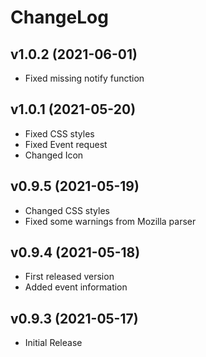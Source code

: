 ChangeLog
=========
v1.0.2 (2021-06-01)
-------------------------
- Fixed missing notify function


v1.0.1 (2021-05-20)
-------------------------
- Fixed CSS styles
- Fixed Event request
- Changed Icon


v0.9.5 (2021-05-19)
-------------------------
- Changed CSS styles
- Fixed some warnings from Mozilla parser


v0.9.4 (2021-05-18)
-------------------------
- First released version
- Added event information


v0.9.3 (2021-05-17)
-------------------------
- Initial Release
